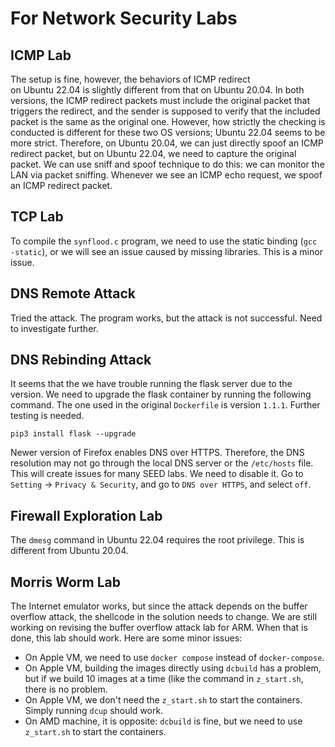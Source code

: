 # For Network Security Labs

## ICMP Lab

The setup is fine, however, the behaviors of ICMP redirect  
on Ubuntu 22.04 is slightly different from that on Ubuntu 20.04.
In both versions, the ICMP redirect packets must include 
the original packet that triggers the redirect, and the sender 
is supposed to verify that the included packet is the same 
as the original one. However, how strictly the checking is 
conducted is different for these two OS versions; 
Ubuntu 22.04 seems to be more strict. 
Therefore, on Ubuntu 20.04, we can just directly spoof an
ICMP redirect packet, but on Ubuntu 22.04, we need to 
capture the original packet. 
We can use sniff and spoof technique to do this:
we can monitor the LAN via packet sniffing. Whenever we see an 
ICMP echo request, we spoof an ICMP redirect packet.

## TCP Lab

To compile the `synflood.c` program, we need to use the static 
binding (`gcc -static`), or we will see an issue caused by missing libraries. 
This is a minor issue. 

## DNS Remote Attack

Tried the attack. The program works, but the attack is not successful.
Need to investigate further. 


## DNS Rebinding Attack

It seems that the we have trouble running the flask server due to the 
version. We need to upgrade the flask container by running the 
following command. The one used in the original `Dockerfile` is 
version `1.1.1`. Further testing is needed. 

```
pip3 install flask --upgrade
```

Newer version of Firefox enables DNS over HTTPS. Therefore, the DNS
resolution may not go through the local DNS server or the `/etc/hosts`
file. This will create issues for many SEED labs. We need to disable it.
Go to `Setting` -> `Privacy & Security`, and go to `DNS over HTTPS`, and select
`off`. 


## Firewall Exploration Lab 

The `dmesg` command in Ubuntu 22.04 requires the root privilege. This is 
different from Ubuntu 20.04.


## Morris Worm Lab

The Internet emulator works, but since the attack depends on the 
buffer overflow attack, the shellcode in the solution needs to
change. We are still working on revising 
the buffer overflow attack lab for ARM. When that is done,
this lab should work. Here are some minor issues:

- On Apple VM, we need to use `docker compose` instead of `docker-compose`.
- On Apple VM, building the images directly using `dcbuild`
  has a problem, but if we build 10 images at a time (like the command
  in `z_start.sh`, there is no problem.
- On Apple VM, we don't need the `z_start.sh` to start the containers.
  Simply running `dcup` should work. 
- On AMD machine, it is opposite: `dcbuild` is fine, but we need to use 
  `z_start.sh` to start the containers. 


